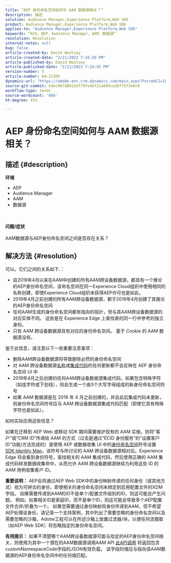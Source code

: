 ```yaml
---
title: “AEP 身份命名空间如何与 AAM 数据源相关？”
description: 描述
solution: Audience Manager,Experience Platform,Web SDK
product: Audience Manager,Experience Platform,Web SDK
applies-to: "Audience Manager,Experience Platform,Web SDK"
keywords: “KCS、AEP、Audience Manager、AAM、数据源”
resolution: Resolution
internal-notes: null
bug: false
article-created-by: David Woolsey
article-created-date: "2/21/2023 7:16:50 PM"
article-published-by: David Woolsey
article-published-date: "2/21/2023 7:24:55 PM"
version-number: 5
article-number: KA-21305
dynamics-url: "https://adobe-ent.crm.dynamics.com/main.aspx?forceUCI=1&pagetype=entityrecord&etn=knowledgearticle&id=56ef2348-1cb2-ed11-83fe-6045bd006e5a"
source-git-commit: bdec967d8912ef79fedef21a805ce26f75f3e6c0
workflow-type: tm+mt
source-wordcount: '666'
ht-degree: 41%

---
```


# AEP 身份命名空间如何与 AAM 数据源相关？

## 描述 {#description}

<b>环境</b>
- AEP
- Audience Manager
- AAM
- 数据源

<br> <br><b>问题/症状</b><br> <br>AAM数据源与AEP身份命名空间之间是否存在关系？

## 解决方法 {#resolution}


可以。它们之间的关系如下.：

- 自2019年4月以来在AAM中创建的所有AAM跨设备数据源，都具有一个推论的AEP身份命名空间，该命名空间在同一Experience Cloud组织中使用相同的名称创建，即使Experience Cloud组织未获得AEP许可也是如此。
- 2019年4月之前创建的所有AAM跨设备数据源，都于2019年4月创建了其推论的AEP身份命名空间
- 任何AAM生成的身份命名空间都有指向的指针，但与其AAM跨设备数据源的对应实体不同。 这些是在 Experience Edge 上查找表的同一行中参考的独立身份。
- 只有 AAM 跨设备数据源具有对应的身份命名空间。 基于 Cookie 的 AAM 数据源没有。


鉴于此信息，请注意以下一些重要注意事项：

- 删除AAM跨设备数据源将导致删除必然的身份命名空间
- 对 AAM 跨设备数据源<u>名称</u>或<u>集成代码</u>的任何更新都不会反映在 AEP 身份命名空间 UI 中
- 2019年4月之后创建的任何AAM跨设备数据源集成代码，如果包含特殊字符（如连字符或下划线），则会生成一个由3个大写字母组成的新身份命名空间符号
- 如果 AAM 数据源是在 <u></u>2019 年 4 月之前创建的，并且此后集成代码未更新，则身份命名空间符号应与 AAM 跨设备数据源集成代码匹配（即使它具有特殊字符也是如此）。


如何实际应用这些信息？

如果在迁移到 AEP Web 或移动 SDK 期间需要维护现有的 AAM 实施，则将“客户”或“CRM ID”传递给 AAM 的方式（过去是通过“ECID 身份服务”的“设置客户 ID”功能/方法完成的）是使用 AEP 或数据收集 UI 中的<u>身份命名空间</u>符号设置 [SDK Identity Map](https://experienceleague.adobe.com/docs/experience-platform/edge/identity/overview.html?lang=en)，该符号与所讨论的 AAM 跨设备数据源相对应。Experience Edge 将会看到身份符号，查找相关的 AAM 集成代码，然后使用正确的 AAM 集成代码转发数据收集命中，从而允许 AAM 跨设备数据源继续为利用这些 ID 的 AAM 用例收集客户 ID。

<b>重要说明：</b> AEP会将通过AEP Web SDK中的身份映射传递的任何身份（或其他方式）视为可拼合的身份，即使相关的身份命名空间未绑定到启用配置文件的XDM字段。 如果需要传递到AAM的ID不是单个/配置文件级别的ID，则这可能会产生问题。 例如，如果相关ID是家庭ID，而不是单个ID，则这可能会导致多个AEP配置文件合并/折叠为一个。 如果您需要通过身份映射将身份传递到AAM，但不希望AEP处理该身份，请记录一个支持案例，其中列出了需要忽略的身份命名空间以及需要忽略的沙箱，Adobe工程可以在所述沙箱上放置过滤器/块，以便任何流摄取（如AEP Web SDK）将忽略指定的身份命名空间。

<b>有用提示：</b> 如果不清楚哪个AAM跨设备数据源可能与给定的AEP身份命名空间相关，则使用为其中一个潜在的AAM数据源调用AAM API [此API调用](https://vhttps://bank.demdex.com/portal/swagger/index.html#/Data%20Source%20API/get_datasources__dataSourceId_) 将返回包含customNamespaceCode字段的JSON有效负载。 该字段的值应与指向该AAM数据源的AEP身份命名空间中的任何值匹配。


